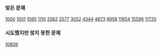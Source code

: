 ### 맞은 문제
[1000](./1000번~1099번/1000번%20-%20A+B) 
[1001](./1000번~1099번/1001번%20-%20A-B) 
[1065](./1000번~1099번/1065번%20-%20한수) 
[1110](./1100번~1199번/1110번%20-%20더하기%20사이클) 
[2562](./2500번~2599번/2562번%20-%20최댓값) 
[2577](./2500번~2599번/2577번%20-%20숫자의%20개수) 
[3052](./3000번~3099번/3052번%20-%20나머지) 
[4344](./4300번~4399번/4344번%20-%20평균은%20넘겠지) 
[4673](./4600번~4699번/4673번%20-%20셀프%20넘버) 
[8958](./8900번~8999번/8958번%20-%20OX퀴즈) 
[11654](./11600번~11699번/11654번%20-%20아스키%20코드) 
[15596](./15500번~15599번/15596번%20-%20정수%20N개의%20합) 
[11720](./11700번~11799번/11720번%20-%20숫자의%20합) 
<!--Solved-->
### 시도했지만 맞지 못한 문제
[10809](./10800번~10899번/10809번%20-%20알파벳%20찾기) 
<!--Tried-->
